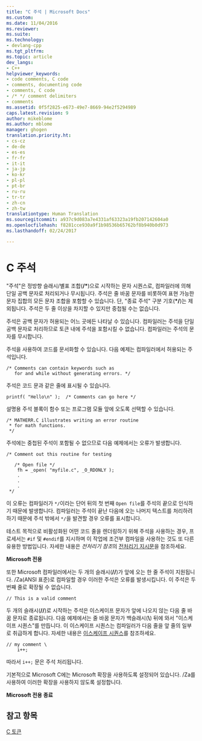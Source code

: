 ```yaml
---
title: "C 주석 | Microsoft Docs"
ms.custom: 
ms.date: 11/04/2016
ms.reviewer: 
ms.suite: 
ms.technology:
- devlang-cpp
ms.tgt_pltfrm: 
ms.topic: article
dev_langs:
- C++
helpviewer_keywords:
- code comments, C code
- comments, documenting code
- comments, C code
- /* */ comment delimiters
- comments
ms.assetid: 0f5f2825-e673-49e7-8669-94e2f5294989
caps.latest.revision: 9
author: mikeblome
ms.author: mblome
manager: ghogen
translation.priority.ht:
- cs-cz
- de-de
- es-es
- fr-fr
- it-it
- ja-jp
- ko-kr
- pl-pl
- pt-br
- ru-ru
- tr-tr
- zh-cn
- zh-tw
translationtype: Human Translation
ms.sourcegitcommit: a937c9d083a7e4331af63323a19fb207142604a0
ms.openlocfilehash: f8281cce930a9f1b98536b65762bf8b940b0d973
ms.lasthandoff: 02/24/2017

---
```

# <a name="c-comments"></a>C 주석
"주석"은 정방향 슬래시/별표 조합(<b>/\*</b>)으로 시작하는 문자 시퀀스로, 컴파일러에 의해 단일 공백 문자로 처리되거나 무시됩니다. 주석은 줄 바꿈 문자를 비롯하여 표현 가능한 문자 집합의 모든 문자 조합을 포함할 수 있습니다. 단, "종료 주석" 구분 기호(<b>\*/</b>)는 제외됩니다. 주석은 두 줄 이상을 차지할 수 있지만 중첩될 수는 없습니다.  
  
 주석은 공백 문자가 허용되는 어느 곳에든 나타날 수 있습니다. 컴파일러는 주석을 단일 공백 문자로 처리하므로 토큰 내에 주석을 포함시킬 수 없습니다. 컴파일러는 주석의 문자를 무시합니다.  
  
 주석을 사용하여 코드를 문서화할 수 있습니다. 다음 예제는 컴파일러에서 허용되는 주석입니다.  
  
```  
/* Comments can contain keywords such as  
   for and while without generating errors. */  
```  
  
 주석은 코드 문과 같은 줄에 표시될 수 있습니다.  
  
```  
printf( "Hello\n" );  /* Comments can go here */  
```  
  
 설명용 주석 블록이 함수 또는 프로그램 모듈 앞에 오도록 선택할 수 있습니다.  
  
```  
/* MATHERR.C illustrates writing an error routine   
 * for math functions.   
 */   
```  
  
 주석에는 중첩된 주석이 포함될 수 없으므로 다음 예제에서는 오류가 발생합니다.  
  
```  
/* Comment out this routine for testing   
  
   /* Open file */  
    fh = _open( "myfile.c", _O_RDONLY );  
    .  
    .  
    .  
 */  
```  
  
 이 오류는 컴파일러가 `*/`이라는 단어 뒤의 첫 번째 `Open file`를 주석의 끝으로 인식하기 때문에 발생합니다. 컴파일러는 주석이 끝난 다음에 오는 나머지 텍스트를 처리하려 하기 때문에 주석 밖에서 `*/`을 발견할 경우 오류를 표시합니다.  
  
 테스트 목적으로 비활성화된 어떤 코드 줄을 렌더링하기 위해 주석을 사용하는 경우, 프로세서는 `#if` 및 `#endif`를 지시하며 이 작업에 조건부 컴파일을 사용하는 것도 또 다른 유용한 방법입니다. 자세한 내용은 *전처리기 참조*의 [전처리기 지시문](../preprocessor/preprocessor-directives.md)을 참조하세요.  
  
 **Microsoft 전용**  
  
 또한 Microsoft 컴파일러에서는 두 개의 슬래시(**//**)가 앞에 오는 한 줄 주석이 지원됩니다. /Za(ANSI 표준)로 컴파일할 경우 이러한 주석은 오류를 발생시킵니다. 이 주석은 두 번째 줄로 확장될 수 없습니다.  
  
```  
// This is a valid comment  
```  
  
 두 개의 슬래시(**//**)로 시작하는 주석은 이스케이프 문자가 앞에 나오지 않는 다음 줄 바꿈 문자로 종료됩니다. 다음 예제에서는 줄 바꿈 문자가 백슬래시(**\\**) 뒤에 와서 "이스케이프 시퀀스"를 만듭니다. 이 이스케이프 시퀀스는 컴파일러가 다음 줄을 앞 줄의 일부로 취급하게 합니다. 자세한 내용은 [이스케이프 시퀀스](../c-language/escape-sequences.md)를 참조하세요.  
  
```  
// my comment \  
    i++;   
```  
  
 따라서 `i++;` 문은 주석 처리됩니다.  
  
 기본적으로 Microsoft C에는 Microsoft 확장을 사용하도록 설정되어 있습니다. /Za를 사용하여 이러한 확장을 사용하지 않도록 설정합니다.  
  
 **Microsoft 전용 종료**  
  
## <a name="see-also"></a>참고 항목  
 [C 토큰](../c-language/c-tokens.md)

